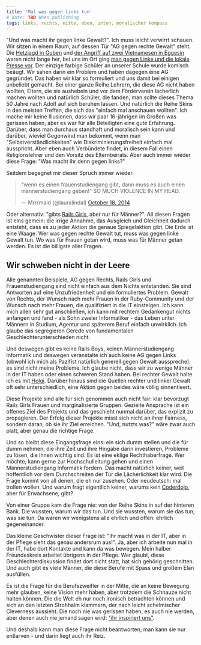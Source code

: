 ```yaml
---
title: 'Mal was gegen links tun'
# date: TBD When publishing
tags: links, rechts, mitte, oben, unten, moralischer kompass
---
```


"Und was macht ihr gegen linke Gewalt?". Ich muss leicht verwirrt schauen. Wir sitzen in einem Raum, auf dessen Tür "AG gegen rechte Gewalt" steht. Die [Hetzjagd in Guben](http://de.wikipedia.org/wiki/Hetzjagd_in_Guben) und [der Angriff auf zwei Vietnamesen in Eggesin](http://www.rp-online.de/panorama/eggesin-haftstrafen-fuer-rechte-schlaeger-aid-1.2058474) waren nicht lange her, bei uns im Ort ging [man gegen Linke und die lokale Presse vor](https://www.antifainfoblatt.de/artikel/%C2%BBvolksfeinde%C2%AB-im-visier). Der einzige farbige Schüler an unserer Schule wurde komisch beäugt. Wir sahen darin ein Problem und haben dagegen eine AG gegründet. Das haben wir klar so formuliert und uns damit bei einigen unbeliebt gemacht. Bei einer ganze Reihe Lehrern, die diese AG nicht haben wollten, Eltern, die sie aushebeln und vor dem Förderverein lächerlich machen wollten und natürlich Schüler, die fanden, man sollte dieses Thema 50 Jahre nach Adolf auf sich beruhen lassen. Und natürlich die Reihe Skins in den meisten Treffen, die sich das "einfach mal anschauen wollten". Ich mache mir keine Illusionen, dass wir paar 16-jährigen im Großen was gerissen haben, aber es war für alle Beteiligten eine gute Erfahrung. Darüber, dass man durchaus standhaft und moralisch sein kann und darüber, wieviel Gegenwind man bekommt, wenn man "Selbstverständlichkeiten" wie Diskriminierungsfreiheit einfach mal ausspricht. Aber eben auch Verbündete findet, in diesem Fall einen Religionslehrer und den Vorsitz des Elternbeirats. Aber auch immer wieder diese Frage: "Was macht ihr denn gegen links?"

Seitdem begegnet mir dieser Spruch immer wieder.

<blockquote class="twitter-tweet" lang="en"><p>&quot;wenn es einen frauenstudiengang gibt, dann muss es auch einen männerstudiengang geben!&quot; SO MUCH VIOLENCE IN MY HEAD.</p>&mdash; Mrrrmaid (@lauralindal) <a href="https://twitter.com/lauralindal/status/523480964039983104">October 18, 2014</a></blockquote>
<script async src="//platform.twitter.com/widgets.js" charset="utf-8"></script>

Oder alternativ: "gibts [Rails Girls](http://railsgirls.com/), aber nur für Männer?". All diesen Fragen ist eins gemein: die irrige Annahme, das Ausgleich und Gleichheit dadurch entsteht, dass es zu jeder Aktion die genaue Spiegelaktion gibt. Die Erde ist eine Waage. Wer was gegen rechte Gewalt tut, muss was gegen linke Gewalt tun. Wo was für Frauen getan wird, muss was für Männer getan werden. Es ist die billigste aller Fragen.

## Wir schweben nicht in der Leere

Alle genannten Beispiele, AG gegen Rechts, Rails Girls und Frauenstudiengang sind nicht einfach aus dem Nichts entstanden. Sie sind Antworten auf eine Unzufriedenheit und ein formuliertes Problem. Gewalt von Rechts, der Wunsch nach mehr Frauen in der Ruby-Community und der Wunsch nach mehr Frauen, die qualifiziert in die IT einsteigen. Ich kann mich allen sehr gut anschließen, ich kann mit rechtem Gedankengut nichts anfangen und fand - als Sohn zweier Informatiker - das Leben unter Männern in Studium, Agentur und späterem Beruf einfach unwirklich. Ich glaube das segregieren Gerede von fundamentalen Geschlechterunterschieden nicht.

Und deswegen gibt es keine Rails Boys, keinen Männerstudiengang Informatik und deswegen veranstalte ich auch keine AG gegen Links (obwohl ich mich als Pazifist natürlich generell gegen Gewalt ausspreche): es sind nicht meine Probleme. Ich glaube nicht, dass wir zu wenige Männer in der IT haben oder einen schweren Stand haben. Bei rechter Gewalt halte ich es mit [Holgi](http://holgi.blogger.de/stories/1543329/). Darüber hinaus sind die Quellen rechter und linker Gewalt oft sehr unterschiedlich, eine Aktion gegen beides wäre völlig sinnentleert.

Diese Projekte sind alle für sich genommen auch nicht fair: klar bevorzugt Rails Girls Frauen und marginalisierte Gruppen. Gezielte Ansprache ist ein offenes Ziel des Projekts und das geschieht nunmal darüber, das explizit zu propagieren. Der Erfolg dieser Projekte misst sich nicht an ihrer Fairness, sondern daran, ob sie ihr Ziel erreichen. "Und, nutzts was?" wäre zwar auch platt, aber genau die richtige Frage.

Und so bleibt diese Eingangsfrage eins: ein sich dumm stellen und die für dumm nehmen, die ihre Zeit und ihre Hingabe darin investieren, Probleme zu lösen, die ihnen wichtig sind. Es ist eine eklige Rechthaberfrage. Wer möchte, kann gerne zur Hochschulleitung gehen und einen Männerstudiengang Informatik fordern. Das macht natürlich keiner, weil hoffentlich vor dem Durchschreiten der Tür die Lächerlichkeit klar wird. Die Frage kommt von all denen, die eh nur zusehen. Oder neudeutsch: mal trollen wollen. Und warum fragt eigentlich keiner, warums kein [Coderdojo](https://coderdojo.com/), aber für Erwachsene, gibt?

Von einer Gruppe kam die Frage nie: von der Reihe Skins in auf der hinteren Bank. Die wussten, warum wir das tun. Und sie wussten, warum sie das tun, was sie tun. Da waren wir wenigstens alle ehrlich und offen: ehrlich gegeneinander.

Das kleine Geschwister dieser Frage ist: "Ihr macht was in der IT, aber in der Pflege sieht das genau andersrum aus!". Ja, aber ich arbeite nun mal in der IT, habe dort Kontakte und kann da was bewegen. Mein halber Freundeskreis arbeitet übrigens in der Pflege. Wer glaubt, diese Geschlechterdiskussion findet dort nicht statt, hat sich gehörig geschnitten. Und auch gibt es viele Männer, die diese Berufe mit Spass und großem Elan ausfüllen.

Es ist die Frage für die Berufszweifler in der Mitte, die an keine Bewegung mehr glauben, keine Vision mehr haben, aber trotzdem die Schnauze nicht halten können. Die die Welt eh nur noch ironisch betrachten können und sich an den letzten Strohhalm klammern, der nach leicht schelmischer Cleverness aussieht. Die noch nie was gerissen haben, es auch nie werden, aber denen auch nie jemand sagen wird: ["ihr inspiriert uns"](https://twitter.com/pat/status/524028335647907840).

Und deshalb kann man diese Frage nicht beantworten, man kann sie nur entlarven - und darin liegt auch ihr Reiz.
